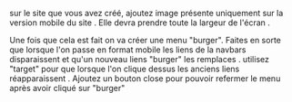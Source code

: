 sur le site que vous avez créé, ajoutez image présente uniquement sur la version mobile du site . Elle devra prendre toute la largeur de l'écran .

Une fois que cela est fait on va créer une menu "burger".
Faites en sorte que lorsque l'on passe en format mobile les liens de la navbars disparaissent
et qu'un nouveau liens "burger" les remplaces .
utilisez "target" pour que lorsque l'on clique dessus les anciens liens réapparaissent .
Ajoutez un bouton close pour pouvoir refermer le menu après avoir cliqué sur "burger"
